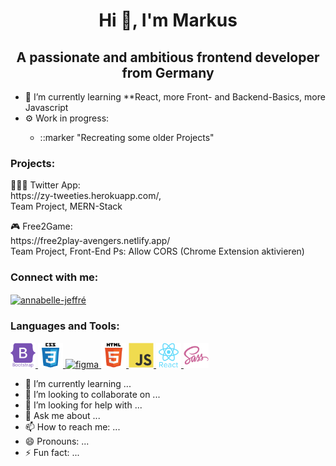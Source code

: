 ###                                                   <h1 align="center" dir="auto">Hi 👋, I'm Markus</h1>
<h2 align="center" dir="auto">A passionate and ambitious frontend developer from Germany</h2>
<ul>
  <li>🔭 I’m currently learning **React, more Front- and Backend-Basics, more Javascript</li>
  <li>⚙️ Work in progress:</li>
    <ul>
      <li>::marker "Recreating some older Projects"</li>
    </ul>
 </ul>
 <h3>Projects:</h3>
 <p dir="auto">👨‍👦‍👦 Twitter App:<br>
 https://zy-tweeties.herokuapp.com/,
  <br>
 Team Project, MERN-Stack
  </p>
  
  <p dir="auto">🎮 Free2Game:<br>
  https://free2play-avengers.netlify.app/<br>
  Team Project, Front-End
  Ps: Allow CORS (Chrome Extension aktivieren)
  </p>
 
 <h3>Connect with me:</h3>
 <p>
  <a href="https://www.linkedin.com/in/markus-schiller29/">
  <img align="center" src="https://raw.githubusercontent.com/rahuldkjain/github-profile-readme-generator/master/src/images/icons/Social/linked-in-alt.svg" alt="annabelle-jeffré" height="30" width="40" style="max-width: 100%;">
  </a>
  </p>
  
  <h3>Languages and Tools:</h3>
  <p>
  <a href="https://getbootstrap.com" rel="nofollow"> <img src="https://raw.githubusercontent.com/devicons/devicon/master/icons/bootstrap/bootstrap-plain-wordmark.svg" alt="bootstrap" width="40" height="40" style="max-width: 100%;"> </a>
  <a href="https://www.w3schools.com/css/" rel="nofollow"> <img src="https://raw.githubusercontent.com/devicons/devicon/master/icons/css3/css3-original-wordmark.svg" alt="css3" width="40" height="40" style="max-width: 100%;"> </a>
  <a href="https://www.figma.com/" rel="nofollow"> <img src="https://camo.githubusercontent.com/ed93c2b000a76ceaad1503e7eb9356591b885227e82a36a005b9d3498b303ba5/68747470733a2f2f7777772e766563746f726c6f676f2e7a6f6e652f6c6f676f732f6669676d612f6669676d612d69636f6e2e737667" alt="figma" width="40" height="40" data-canonical-src="https://www.vectorlogo.zone/logos/figma/figma-icon.svg" style="max-width: 100%;"> </a>
  <a href="https://www.w3.org/html/" rel="nofollow"> <img src="https://raw.githubusercontent.com/devicons/devicon/master/icons/html5/html5-original-wordmark.svg" alt="html5" width="40" height="40" style="max-width: 100%;"> </a>
  <a href="https://developer.mozilla.org/en-US/docs/Web/JavaScript" rel="nofollow"> <img src="https://raw.githubusercontent.com/devicons/devicon/master/icons/javascript/javascript-original.svg" alt="javascript" width="40" height="40" style="max-width: 100%;"> </a>
  <a href="https://reactjs.org/" rel="nofollow"> <img src="https://raw.githubusercontent.com/devicons/devicon/master/icons/react/react-original-wordmark.svg" alt="react" width="40" height="40" style="max-width: 100%;"> </a>
  <a href="https://sass-lang.com" rel="nofollow"> <img src="https://raw.githubusercontent.com/devicons/devicon/master/icons/sass/sass-original.svg" alt="sass" width="40" height="40" style="max-width: 100%;"> </a>
  </p>
 
- 🌱 I’m currently learning ...
- 👯 I’m looking to collaborate on ...
- 🤔 I’m looking for help with ...
- 💬 Ask me about ...
- 📫 How to reach me: ...
- 😄 Pronouns: ...
- ⚡ Fun fact: ...

<!--
**Deathpfhrot/Deathpfhrot** is a ✨ _special_ ✨ repository because its `README.md` (this file) appears on your GitHub profile.

Here are some ideas to get you started:


-->
